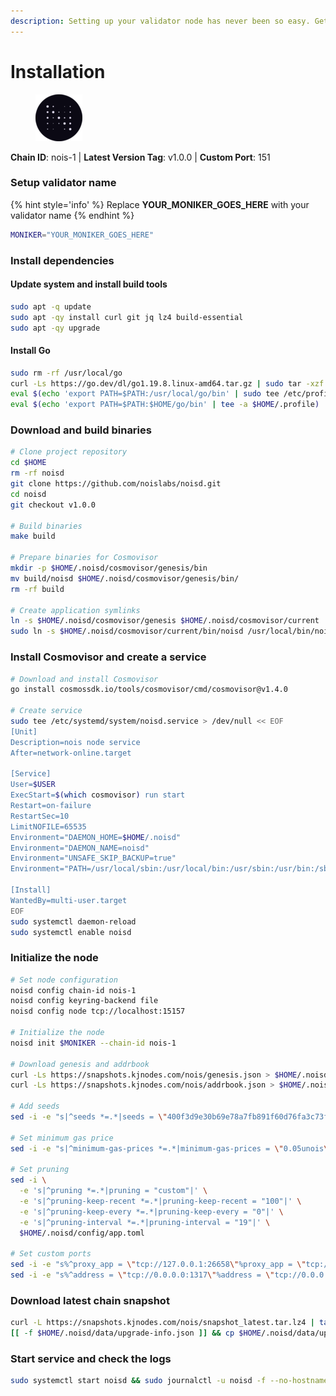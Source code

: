 ```yaml
---
description: Setting up your validator node has never been so easy. Get your validator running in minutes by following step by step instructions.
---
```


# Installation

<figure><img src="https://raw.githubusercontent.com/kj89/cosmos-images/main/logos/nois.png" alt=""><figcaption></figcaption></figure>

**Chain ID**: nois-1 | **Latest Version Tag**: v1.0.0 | **Custom Port**: 151

### Setup validator name

{% hint style='info' %}
Replace **YOUR_MONIKER_GOES_HERE** with your validator name
{% endhint %}

```bash
MONIKER="YOUR_MONIKER_GOES_HERE"
```

### Install dependencies

#### Update system and install build tools

```bash
sudo apt -q update
sudo apt -qy install curl git jq lz4 build-essential
sudo apt -qy upgrade
```

#### Install Go

```bash
sudo rm -rf /usr/local/go
curl -Ls https://go.dev/dl/go1.19.8.linux-amd64.tar.gz | sudo tar -xzf - -C /usr/local
eval $(echo 'export PATH=$PATH:/usr/local/go/bin' | sudo tee /etc/profile.d/golang.sh)
eval $(echo 'export PATH=$PATH:$HOME/go/bin' | tee -a $HOME/.profile)
```

### Download and build binaries

```bash
# Clone project repository
cd $HOME
rm -rf noisd
git clone https://github.com/noislabs/noisd.git
cd noisd
git checkout v1.0.0

# Build binaries
make build

# Prepare binaries for Cosmovisor
mkdir -p $HOME/.noisd/cosmovisor/genesis/bin
mv build/noisd $HOME/.noisd/cosmovisor/genesis/bin/
rm -rf build

# Create application symlinks
ln -s $HOME/.noisd/cosmovisor/genesis $HOME/.noisd/cosmovisor/current
sudo ln -s $HOME/.noisd/cosmovisor/current/bin/noisd /usr/local/bin/noisd
```

### Install Cosmovisor and create a service

```bash
# Download and install Cosmovisor
go install cosmossdk.io/tools/cosmovisor/cmd/cosmovisor@v1.4.0

# Create service
sudo tee /etc/systemd/system/noisd.service > /dev/null << EOF
[Unit]
Description=nois node service
After=network-online.target

[Service]
User=$USER
ExecStart=$(which cosmovisor) run start
Restart=on-failure
RestartSec=10
LimitNOFILE=65535
Environment="DAEMON_HOME=$HOME/.noisd"
Environment="DAEMON_NAME=noisd"
Environment="UNSAFE_SKIP_BACKUP=true"
Environment="PATH=/usr/local/sbin:/usr/local/bin:/usr/sbin:/usr/bin:/sbin:/bin:/usr/games:/usr/local/games:/snap/bin:$HOME/.noisd/cosmovisor/current/bin"

[Install]
WantedBy=multi-user.target
EOF
sudo systemctl daemon-reload
sudo systemctl enable noisd
```

### Initialize the node

```bash
# Set node configuration
noisd config chain-id nois-1
noisd config keyring-backend file
noisd config node tcp://localhost:15157

# Initialize the node
noisd init $MONIKER --chain-id nois-1

# Download genesis and addrbook
curl -Ls https://snapshots.kjnodes.com/nois/genesis.json > $HOME/.noisd/config/genesis.json
curl -Ls https://snapshots.kjnodes.com/nois/addrbook.json > $HOME/.noisd/config/addrbook.json

# Add seeds
sed -i -e "s|^seeds *=.*|seeds = \"400f3d9e30b69e78a7fb891f60d76fa3c73f0ecc@nois.rpc.kjnodes.com:15159\"|" $HOME/.noisd/config/config.toml

# Set minimum gas price
sed -i -e "s|^minimum-gas-prices *=.*|minimum-gas-prices = \"0.05unois\"|" $HOME/.noisd/config/app.toml

# Set pruning
sed -i \
  -e 's|^pruning *=.*|pruning = "custom"|' \
  -e 's|^pruning-keep-recent *=.*|pruning-keep-recent = "100"|' \
  -e 's|^pruning-keep-every *=.*|pruning-keep-every = "0"|' \
  -e 's|^pruning-interval *=.*|pruning-interval = "19"|' \
  $HOME/.noisd/config/app.toml

# Set custom ports
sed -i -e "s%^proxy_app = \"tcp://127.0.0.1:26658\"%proxy_app = \"tcp://127.0.0.1:15158\"%; s%^laddr = \"tcp://127.0.0.1:26657\"%laddr = \"tcp://127.0.0.1:15157\"%; s%^pprof_laddr = \"localhost:6060\"%pprof_laddr = \"localhost:15160\"%; s%^laddr = \"tcp://0.0.0.0:26656\"%laddr = \"tcp://0.0.0.0:15156\"%; s%^prometheus_listen_addr = \":26660\"%prometheus_listen_addr = \":15166\"%" $HOME/.noisd/config/config.toml
sed -i -e "s%^address = \"tcp://0.0.0.0:1317\"%address = \"tcp://0.0.0.0:15117\"%; s%^address = \":8080\"%address = \":15180\"%; s%^address = \"0.0.0.0:9090\"%address = \"0.0.0.0:15190\"%; s%^address = \"0.0.0.0:9091\"%address = \"0.0.0.0:15191\"%; s%:8545%:15145%; s%:8546%:15146%; s%:6065%:15165%" $HOME/.noisd/config/app.toml
```

### Download latest chain snapshot

```bash
curl -L https://snapshots.kjnodes.com/nois/snapshot_latest.tar.lz4 | tar -Ilz4 -xf - -C $HOME/.noisd
[[ -f $HOME/.noisd/data/upgrade-info.json ]] && cp $HOME/.noisd/data/upgrade-info.json $HOME/.noisd/cosmovisor/genesis/upgrade-info.json
```

### Start service and check the logs

```bash
sudo systemctl start noisd && sudo journalctl -u noisd -f --no-hostname -o cat
```
